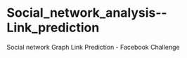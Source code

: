 # Social_network_analysis--Link_prediction
Social network Graph Link Prediction - Facebook Challenge
